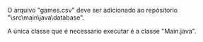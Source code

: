 O arquivo "games.csv" deve ser adicionado ao repósitorio "\src\main\java\database\".

A única classe que é necessario executar é a classe "Main.java".
